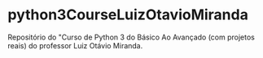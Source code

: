 # python3CourseLuizOtavioMiranda
Repositório do "Curso de Python 3 do Básico Ao Avançado (com projetos reais) do professor Luiz Otávio Miranda.
